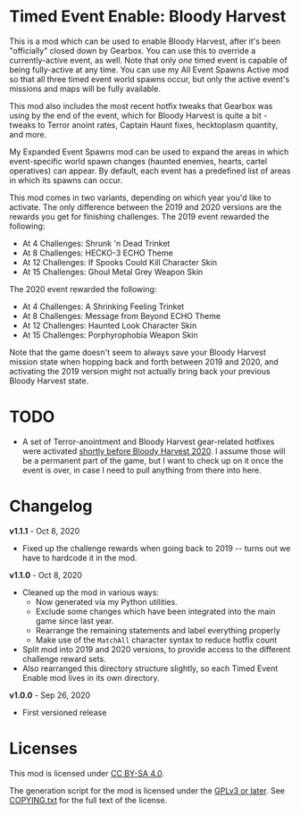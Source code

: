 Timed Event Enable: Bloody Harvest
==================================

This is a mod which can be used to enable Bloody Harvest, after it's been
"officially" closed down by Gearbox.  You can use this to override a
currently-active event, as well.  Note that only *one* timed event is capable of
being fully-active at any time.  You can use my All Event Spawns Active mod so that
all three timed event world spawns occur, but only the active event's missions
and maps will be fully available.

This mod also includes the most recent hotfix tweaks that Gearbox was using by the
end of the event, which for Bloody Harvest is quite a bit - tweaks to Terror anoint
rates, Captain Haunt fixes, hecktoplasm quantity, and more.

My Expanded Event Spawns mod can be used to expand the areas in which event-specific
world spawn changes (haunted enemies, hearts, cartel operatives) can appear.  By
default, each event has a predefined list of areas in which its spawns can occur.

This mod comes in two variants, depending on which year you'd like to activate.
The only difference between the 2019 and 2020 versions are the rewards you get for
finishing challenges.  The 2019 event rewarded the following:

* At 4 Challenges: Shrunk 'n Dead Trinket
* At 8 Challenges: HECKO-3 ECHO Theme
* At 12 Challenges: If Spooks Could Kill Character Skin
* At 15 Challenges: Ghoul Metal Grey Weapon Skin

The 2020 event rewarded the following:

* At 4 Challenges: A Shrinking Feeling Trinket
* At 8 Challenges: Message from Beyond ECHO Theme
* At 12 Challenges: Haunted Look Character Skin
* At 15 Challenges: Porphyrophobia Weapon Skin

Note that the game doesn't seem to always save your Bloody Harvest mission state
when hopping back and forth between 2019 and 2020, and activating the 2019 version
might not actually bring back your previous Bloody Harvest state.

TODO
====

* A set of Terror-anointment and Bloody Harvest gear-related hotfixes were
  activated [shortly before Bloody Harvest 2020](https://github.com/BLCM/bl3hotfixes/commit/8c6911ec1ad4c7446b416799ba7ba3fcf6215e90).
  I assume those will be a permanent part of the game, but I want to check
  up on it once the event is over, in case I need to pull anything from
  there into here.

Changelog
=========

**v1.1.1** - Oct 8, 2020
 * Fixed up the challenge rewards when going back to 2019 -- turns out we have
   to hardcode it in the mod.

**v1.1.0** - Oct 8, 2020
 * Cleaned up the mod in various ways:
   * Now generated via my Python utilities.
   * Exclude some changes which have been integrated into the main game since
     last year.
   * Rearrange the remaining statements and label everything properly
   * Make use of the `MatchAll` character syntax to reduce hotfix count
 * Split mod into 2019 and 2020 versions, to provide access to the different
   challenge reward sets.
 * Also rearranged this directory structure slightly, so each Timed Event Enable
   mod lives in its own directory.

**v1.0.0** - Sep 26, 2020
 * First versioned release
 
Licenses
========

This mod is licensed under [CC BY-SA 4.0](https://creativecommons.org/licenses/by-sa/4.0/).

The generation script for the mod is licensed under the
[GPLv3 or later](https://www.gnu.org/licenses/quick-guide-gplv3.html).
See [COPYING.txt](../../COPYING.txt) for the full text of the license.


